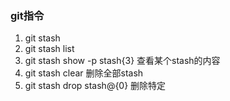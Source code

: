 ### git指令

1. git stash
2. git stash list
3. git stash show -p stash{3}  查看某个stash的内容
4. git stash clear 删除全部stash
5. git stash drop stash@{0} 删除特定
